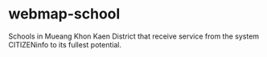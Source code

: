 # webmap-school
Schools in Mueang Khon Kaen District that receive service from the system CITIZENinfo to its fullest potential.
